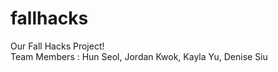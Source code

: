# fallhacks

Our Fall Hacks Project!
<br>
Team Members : 
Hun Seol, Jordan Kwok, Kayla Yu, Denise Siu